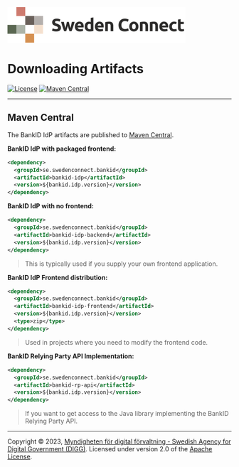 ![Logo](images/sweden-connect.png)

# Downloading Artifacts

[![License](https://img.shields.io/badge/License-Apache%202.0-blue.svg)](https://opensource.org/licenses/Apache-2.0) [![Maven Central](https://maven-badges.herokuapp.com/maven-central/se.swedenconnect.bankid/bankid-idp/badge.svg)](https://maven-badges.herokuapp.com/maven-central/se.swedenconnect.bankid/bankid-idp)

-----

<a name="maven-central"></a>
## Maven Central

The BankID IdP artifacts are published to [Maven Central](https://central.sonatype.com/).

**BankID IdP with packaged frontend:**

```xml
<dependency>
  <groupId>se.swedenconnect.bankid</groupId>
  <artifactId>bankid-idp</artifactId>
  <version>${bankid.idp.version}</version>
</dependency>
```

**BankID IdP with no frontend:**

```xml
<dependency>
  <groupId>se.swedenconnect.bankid</groupId>
  <artifactId>bankid-idp-backend</artifactId>
  <version>${bankid.idp.version}</version>
</dependency>
```

> This is typically used if you supply your own frontend application.

**BankID IdP Frontend distribution:**
```xml
<dependency>
  <groupId>se.swedenconnect.bankid</groupId>
  <artifactId>bankid-idp-frontend</artifactId>
  <version>${bankid.idp.version}</version>
  <type>zip</type>
</dependency>
```

> Used in projects where you need to modify the frontend code.

**BankID Relying Party API Implementation:**

```xml
<dependency>
  <groupId>se.swedenconnect.bankid</groupId>
  <artifactId>bankid-rp-api</artifactId>
  <version>${bankid.idp.version}</version>
</dependency>
```

> If you want to get access to the Java library implementing the BankID Relying Party API.

-----

Copyright &copy; 2023, [Myndigheten för digital förvaltning - Swedish Agency for Digital Government (DIGG)](http://www.digg.se). Licensed under version 2.0 of the [Apache License](http://www.apache.org/licenses/LICENSE-2.0).
